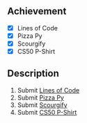 ## Achievement

- [x] Lines of Code
- [x] Pizza Py
- [x] Scourgify
- [x] CS50 P-Shirt

## Description

1. Submit [Lines of Code](https://cs50.harvard.edu/python/2022/psets/6/lines/)
2. Submit [Pizza Py](https://cs50.harvard.edu/python/2022/psets/6/pizza/)
3. Submit [Scourgify](https://cs50.harvard.edu/python/2022/psets/6/scourgify/)
4. Submit [CS50 P-Shirt](https://cs50.harvard.edu/python/2022/psets/6/shirt/)
